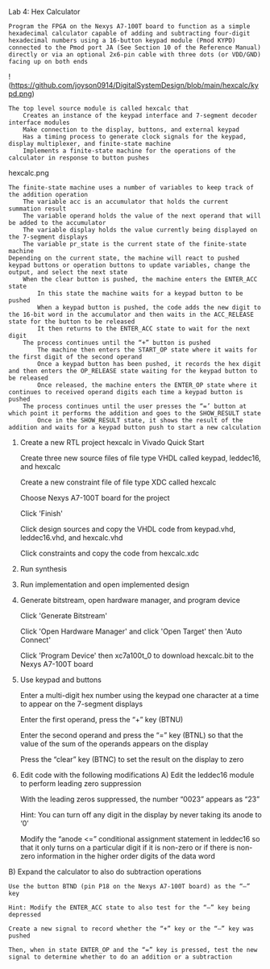 Lab 4: Hex Calculator

    Program the FPGA on the Nexys A7-100T board to function as a simple hexadecimal calculator capable of adding and subtracting four-digit hexadecimal numbers using a 16-button keypad module (Pmod KYPD) connected to the Pmod port JA (See Section 10 of the Reference Manual) directly or via an optional 2x6-pin cable with three dots (or VDD/GND) facing up on both ends

!(https://github.com/joyson0914/DigitalSystemDesign/blob/main/hexcalc/kypd.png)

    The top level source module is called hexcalc that
        Creates an instance of the keypad interface and 7-segment decoder interface modules
        Make connection to the display, buttons, and external keypad
        Has a timing process to generate clock signals for the keypad, display multiplexer, and finite-state machine
        Implements a finite-state machine for the operations of the calculator in response to button pushes

hexcalc.png

    The finite-state machine uses a number of variables to keep track of the addition operation
        The variable acc is an accumulator that holds the current summation result
        The variable operand holds the value of the next operand that will be added to the accumulator
        The variable display holds the value currently being displayed on the 7-segment displays
        The variable pr_state is the current state of the finite-state machine
    Depending on the current state, the machine will react to pushed keypad buttons or operation buttons to update variables, change the output, and select the next state
        When the clear button is pushed, the machine enters the ENTER_ACC state
            In this state the machine waits for a keypad button to be pushed
            When a keypad button is pushed, the code adds the new digit to the 16-bit word in the accumulator and then waits in the ACC_RELEASE state for the button to be released
            It then returns to the ENTER_ACC state to wait for the next digit
        The process continues until the “+” button is pushed
            The machine then enters the START_OP state where it waits for the first digit of the second operand
            Once a keypad button has been pushed, it records the hex digit and then enters the OP_RELEASE state waiting for the keypad button to be released
            Once released, the machine enters the ENTER_OP state where it continues to received operand digits each time a keypad button is pushed
        The process continues until the user presses the “=’ button at which point it performs the addition and goes to the SHOW_RESULT state
            Once in the SHOW_RESULT state, it shows the result of the addition and waits for a keypad button push to start a new calculation

1. Create a new RTL project hexcalc in Vivado Quick Start

    Create three new source files of file type VHDL called keypad, leddec16, and hexcalc

    Create a new constraint file of file type XDC called hexcalc

    Choose Nexys A7-100T board for the project

    Click 'Finish'

    Click design sources and copy the VHDL code from keypad.vhd, leddec16.vhd, and hexcalc.vhd

    Click constraints and copy the code from hexcalc.xdc

2. Run synthesis
3. Run implementation and open implemented design
4. Generate bitstream, open hardware manager, and program device

    Click 'Generate Bitstream'

    Click 'Open Hardware Manager' and click 'Open Target' then 'Auto Connect'

    Click 'Program Device' then xc7a100t_0 to download hexcalc.bit to the Nexys A7-100T board

5. Use keypad and buttons

    Enter a multi-digit hex number using the keypad one character at a time to appear on the 7-segment displays

    Enter the first operand, press the “+” key (BTNU)

    Enter the second operand and press the “=” key (BTNL) so that the value of the sum of the operands appears on the display

    Press the “clear” key (BTNC) to set the result on the display to zero

6. Edit code with the following modifications
A) Edit the leddec16 module to perform leading zero suppression

    With the leading zeros suppressed, the number “0023” appears as “23”

    Hint: You can turn off any digit in the display by never taking its anode to ‘0’

    Modify the “anode <=” conditional assignment statement in leddec16 so that it only turns on a particular digit if it is non-zero or if there is non-zero information in the higher order digits of the data word

B) Expand the calculator to also do subtraction operations

    Use the button BTND (pin P18 on the Nexys A7-100T board) as the “–” key

    Hint: Modify the ENTER_ACC state to also test for the “–” key being depressed

    Create a new signal to record whether the “+” key or the “–” key was pushed

    Then, when in state ENTER_OP and the “=” key is pressed, test the new signal to determine whether to do an addition or a subtraction


